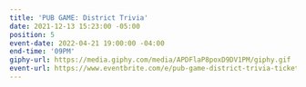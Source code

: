 ```yaml
---
title: 'PUB GAME: District Trivia'
date: 2021-12-13 15:23:00 -05:00
position: 5
event-date: 2022-04-21 19:00:00 -04:00
end-time: '09PM'
giphy-url: https://media.giphy.com/media/APDFlaP8poxD9DV1PM/giphy.gif
event-url: https://www.eventbrite.com/e/pub-game-district-trivia-tickets-311862417887
---
```


